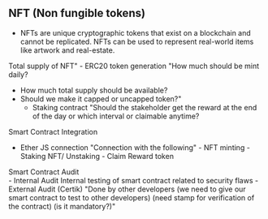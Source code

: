 ## NFT (Non fungible tokens)
- NFTs are unique cryptographic tokens that exist on a blockchain and cannot be replicated. NFTs can be used to represent real-world items like artwork and real-estate.


Total supply of NFT"
	- ERC20 token generation	"How much should be mint daily?
  - How much total supply should be available?
  - Should we make it capped or uncapped token?"
	- Staking contract	"Should the stakeholder get the reward at the end of the day or which interval or claimable anytime?

		
		
Smart Contract Integration	
  - Ether JS connection	"Connection with the following"
		- NFT minting
		- Staking NFT/ Unstaking
		- Claim Reward token
		
Smart Contract Audit	
    - Internal Audit	Internal testing of smart contract related to security flaws 
	  - External Audit (Certik)	"Done by other developers (we need to give our smart contract to test to other developers) (need stamp for verification of the contract) (is it mandatory?)"